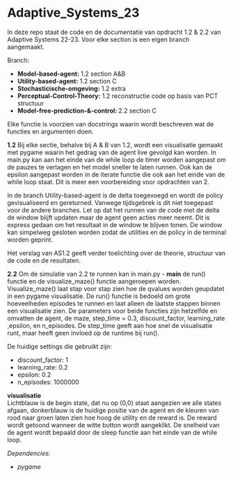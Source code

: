 # Adaptive_Systems_23

In deze repo staat de code en de documentatie van opdracht 1.2 & 2.2 van Adaptive Systems 22-23. Voor elke section is een eigen branch aangemaakt.

Branch:
- <b>Model-based-agent:</b> 1.2 section A&B
- <b>Utility-based-agent:</b> 1.2 section C
- <b>Stochasticische-omgeving:</b> 1.2 extra
- <b>Perceptual-Control-Theory:</b> 1.2 reconstructie code op basis van PCT structuur
- <b>Model-free-prediction-&-control: </b> 2.2 section C

Elke functie is voorzien van docstrings waarin wordt beschreven wat de functies en argumenten doen.

<b>1.2</b>
  Bij elke sectie, behalve bij A & B van 1.2, wordt een visualisatie gemaakt met pygame waarin het gedrag van de agent live gevolgd kan worden.
In main.py kan aan het einde van de while loop de timer worden aangepast om de pauzes te verlagen en het model sneller te laten runnen.
Ook kan de epsilon aangepast worden in de iterate functie die ook aan het einde van de while loop staat. Dit is meer een voorbereiding voor opdrachten van 2.

In de branch Utility-based-agent is de delta toegevoegd en wordt de policy gevisualiseerd en gereturned. Vanwege tijdsgebrek is dit niet toegepast voor de andere branches.
Let op dat het runnen van de code met de delta de window blijft updaten maar de agent geen acties meer neemt. Dit is express gedaan om het resultaat in de window te blijven tonen.
De window kan simpelweg gesloten worden zodat de utilities en de policy in de terminal worden geprint.

Het verslag van AS1.2 geeft verder toelichting over de theorie, structuur van de code en de resultaten.

<b>2.2</b>
  Om de simulatie van 2.2 te runnen kan in main.py - __main__ de run() functie en de visualize_maze() functie aangeroepen worden. Visualize_maze() laat stap voor stap zien hoe de qvalues worden geupdatet in een pygame visualisatie. De run() functie is bedoeld om grote hoeveelheden episodes te runnen en laat alleen de laatste stappen binnen een visualisatie zien. De parameters voor beide functies zijn hetzelfde en omvatten de agent, de maze, step_time = 0.3, discount_factor, learning_rate ,epsilon, en n_episodes. De step_time geeft aan hoe snel de visualisatie runt, maar heeft geen invloed op de runtime bij run(). 

De huidige settings die gebruikt zijn:
- discount_factor: 1
- learning_rate: 0.2
- epsilon: 0.2
- n_episodes: 1000000

<b> visualisatie </b><br>
Lichtblauw is de begin state, dat nu op (0,0) staat aangezien we alle states afgaan, donkerblauw is de huidige positie van de agent en de kleuren van rood naar groen laten zien hoe hoog de utility en de reward is. De reward wordt getoond wanneer de witte button wordt aangeklikt. De snelheid van de agent wordt bepaald door de sleep functie aan het einde van de while loop.

<i> Dependencies:
  - pygame</i>
